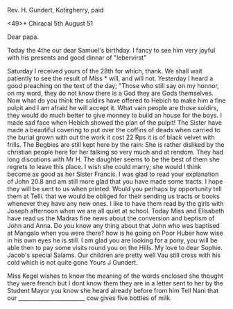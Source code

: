 Rev. H. Gundert, Kotirgherry, paid

<49>* Chiracal 5th August 51

Dear papa.

Today the 4the our dear Samuel's birthday. I fancy to see him very joyful with his presents and good dinnar of "lebervirst"

Saturday I received yours of the 28th for which, thank. We shall wait patiently to see the result of Miss <Kegel>* will, and will not. Yesterday I heard a good preaching on the text of the day; "Those who still say on my honnor, on my word, they do not know there is a God they are Gods themselves. Now what do you think the soldirs have offered to Hebich to make him a fine pulpit and I am afraid he will accept it. What vain people are those soldirs, they would do much better to give monney to build an house for the boys. I made sad face when Hebich showed the plan of the pulpit! The Sister have made a beautiful covering to put over the coffins of deads when carried to the burial grown with out the work it cost 22 Rps it is of black velvet with frills. The Begbies are still kept here by the rain: She is rather disliked by the christian people here for her talking so very much and at rendom. They had long discutions with Mr H. The daughter seems to be the best of them she regrets to leave this place. I wish she could marry; she would I think become as good as her Sister Francis. I was glad to read your explanation of John 20.8 and am still more glad that you have made some tracts. I hope they will be sent to us when printed: Would you perhaps by opportunity tell them at Telli. that we would be obliged for their sending us tracts or books whenever they have any new ones. I like to have them read by the girls with Joseph afternoon when we are all quiet at school. Today Miss and Elisabeth have read us the Madras fine news about the conversion and beptism of John and Anna. Do you know any thing about that John who was baptised at Mangalo when you were there? how is he going on Poor Huber how wise in his own eyes he is still. I am glad you are looking for a pony, you will be able then to pay some visits round you on the Hills. My love to dear Sophie. Jacob's special Salams. Our children are pretty well Vau still cross with his cold which is not quite gone  Yours J Gundert.

Miss Kegel wishes to know the meaning of the words enclosed she thought they were french but I dont know them they are in a letter sent to her by the Student Mayor you know she heard already before from him 
Tell Nani that our ________________________ cow gives five bottles of milk. 
